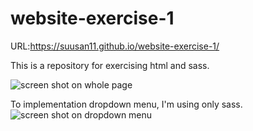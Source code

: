 
# website-exercise-1
URL:<https://suusan11.github.io/website-exercise-1/>


This is a repository for exercising html and sass.


![screen shot on whole page](https://www.dropbox.com/s/j9gvsx93ly5nlnf/screencapture-suusan11-github-io-website-exercise-1-2018-08-03-15_40_42.png?dl=0)

To implementation dropdown menu, I'm using only sass.
![screen shot on dropdown menu](https://user-images.githubusercontent.com/38636923/43669311-daf4862e-9736-11e8-87b0-e97851c3ea9d.png)

